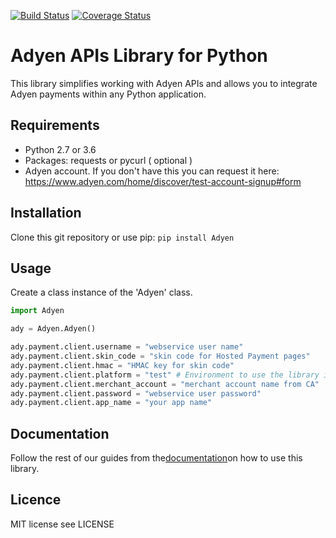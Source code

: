 [![Build Status](https://travis-ci.org/Adyen/adyen-python-api-library.svg?branch=develop)](https://travis-ci.org/Adyen/adyen-python-api-library)
[![Coverage Status](https://coveralls.io/repos/github/Adyen/adyen-python-api-library/badge.svg?branch=develop)](https://coveralls.io/github/Adyen/adyen-python-api-library?branch=develop)

# Adyen APIs Library for Python

This library simplifies working with Adyen APIs and allows you to integrate Adyen
payments within any Python application.

## Requirements

- Python 2.7 or 3.6
- Packages: requests or pycurl ( optional )
- Adyen account. If you don't have this you can request it here: https://www.adyen.com/home/discover/test-account-signup#form

## Installation

Clone this git repository or use pip: ```pip install Adyen```

## Usage

Create a class instance of the 'Adyen' class.

```python
import Adyen

ady = Adyen.Adyen()

ady.payment.client.username = "webservice user name"
ady.payment.client.skin_code = "skin code for Hosted Payment pages"
ady.payment.client.hmac = "HMAC key for skin code"
ady.payment.client.platform = "test" # Environment to use the library in.
ady.payment.client.merchant_account = "merchant account name from CA"
ady.payment.client.password = "webservice user password"
ady.payment.client.app_name = "your app name"
```

## Documentation

Follow the rest of our guides from the[documentation](http://adyen.github.io/adyen-python-api-library/index.html)on how to use this library.

## Licence

MIT license see LICENSE
